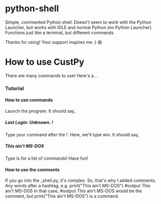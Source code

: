 # python-shell
Simple, commented Python shell. Doesn't seem to work with the Python Launcher, but works with IDLE and normal Python (no Python Launcher). Functions just like a terminal, but different commands

Thanks for using! Your support inspires me :) :smile:

# How to use CustPy
There are many commands to use! Here's a... 
### Tutorial
#### How to use commands
Launch the program. It should say, 
##### Last Login: Unknown. !
Type your command after the !. Here, we'll type win. It should say, 
##### This ain't MS-DOS
Type ls for a list of commands! Have fun! 
#### How to use the comments
If you go into the _shell.py, it's complex. So, that's why I added comments. Any words after a hashtag, e.g.
print("This ain't MS-DOS") #output This ain't MS-DOS
In that case, #output This ain't MS-DOS would be the comment, but print("This ain't MS-DOS") is a command. 
